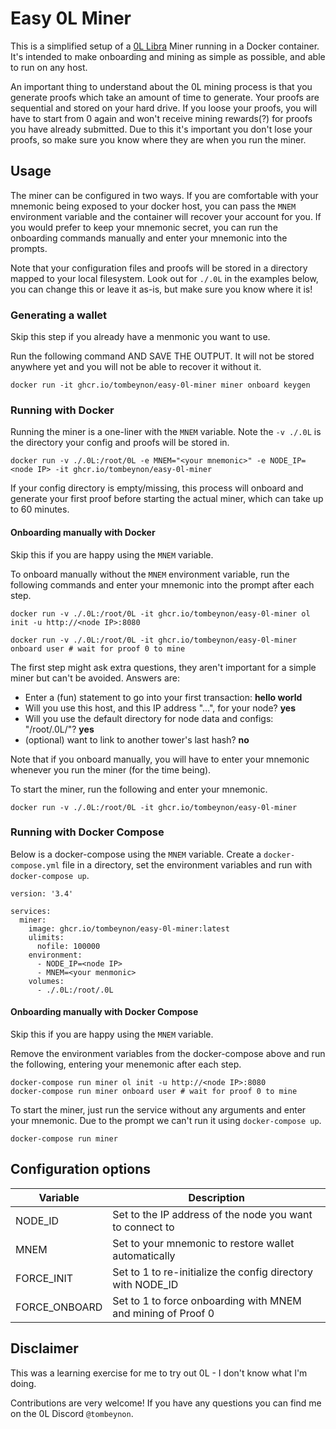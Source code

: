 # Easy 0L Miner

This is a simplified setup of a [0L Libra](https://github.com/OLSF/libra) Miner running in a Docker container. 
It's intended to make onboarding and mining as simple as possible, and able to run on any host.

An important thing to understand about the 0L mining process is that you generate proofs which take an amount 
of time to generate. Your proofs are sequential and stored on your hard drive. If you loose your proofs, you 
will have to start from 0 again and won't receive mining rewards(?) for proofs you have already submitted. 
Due to this it's important you don't lose your proofs, so make sure you know where they are when you run the miner.

## Usage

The miner can be configured in two ways. If you are comfortable with your mnemonic being exposed to your docker host, 
you can pass the `MNEM` environment variable and the container will recover your account for you. If you would prefer
to keep your mnemonic secret, you can run the onboarding commands manually and enter your mnemonic into the prompts.

Note that your configuration files and proofs will be stored in a directory mapped to your local filesystem. 
Look out for `./.0L` in the examples below, you can change this or leave it as-is, but make sure you know where it is!

### Generating a wallet

Skip this step if you already have a menmonic you want to use.

Run the following command AND SAVE THE OUTPUT. It will not be stored anywhere yet and you will not be able to recover it without it.

```
docker run -it ghcr.io/tombeynon/easy-0l-miner miner onboard keygen
```

### Running with Docker

Running the miner is a one-liner with the `MNEM` variable. Note the `-v ./.0L` is the directory your config and proofs will be stored in.

```
docker run -v ./.0L:/root/0L -e MNEM="<your mnemonic>" -e NODE_IP=<node IP> -it ghcr.io/tombeynon/easy-0l-miner
```

If your config directory is empty/missing, this process will onboard and generate your first proof before starting the actual miner, which 
can take up to 60 minutes.

#### Onboarding manually with Docker

Skip this if you are happy using the `MNEM` variable.

To onboard manually without the `MNEM` environment variable, run the following commands and enter your mnemonic into the prompt after each step.

```
docker run -v ./.0L:/root/0L -it ghcr.io/tombeynon/easy-0l-miner ol init -u http://<node IP>:8080

docker run -v ./.0L:/root/0L -it ghcr.io/tombeynon/easy-0l-miner onboard user # wait for proof 0 to mine
```

The first step might ask extra questions, they aren't important for a simple miner but can't be avoided. Answers are:

- Enter a (fun) statement to go into your first transaction: **hello world**
- Will you use this host, and this IP address "...", for your node? **yes**
- Will you use the default directory for node data and configs: "/root/.0L/"? **yes**
- (optional) want to link to another tower's last hash? **no**

Note that if you onboard manually, you will have to enter your mnemonic whenever you run the miner (for the time being). 

To start the miner, run the following and enter your mnemonic.

```
docker run -v ./.0L:/root/0L -it ghcr.io/tombeynon/easy-0l-miner 
```

### Running with Docker Compose

Below is a docker-compose using the `MNEM` variable. Create a `docker-compose.yml` file in a directory, 
set the environment variables and run with `docker-compose up`.

```
version: '3.4'

services:
  miner:
    image: ghcr.io/tombeynon/easy-0l-miner:latest
    ulimits:
      nofile: 100000
    environment:
      - NODE_IP=<node IP>
      - MNEM=<your menmonic>
    volumes:
      - ./.0L:/root/.0L
```

#### Onboarding manually with Docker Compose

Skip this if you are happy using the `MNEM` variable.

Remove the environment variables from the docker-compose above and run the following, entering your menemonic after each step.

```
docker-compose run miner ol init -u http://<node IP>:8080
docker-compose run miner onboard user # wait for proof 0 to mine
```

To start the miner, just run the service without any arguments and enter your mnemonic. 
Due to the prompt we can't run it using `docker-compose up`.

```
docker-compose run miner
```

## Configuration options

|Variable|Description|
|--|--|
|NODE_ID|Set to the IP address of the node you want to connect to|
|MNEM|Set to your mnemonic to restore wallet automatically|
|FORCE_INIT|Set to 1 to re-initialize the config directory with NODE_ID|
|FORCE_ONBOARD|Set to 1 to force onboarding with MNEM and mining of Proof 0|

## Disclaimer

This was a learning exercise for me to try out 0L - I don't know what I'm doing. 

Contributions are very welcome! If you have any questions you can find me on the 0L Discord `@tombeynon`.
